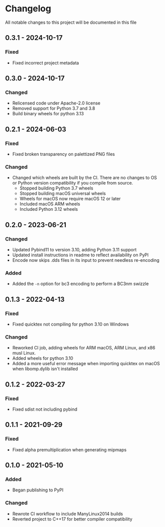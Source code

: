 # Changelog

All notable changes to this project will be documented in this file

## 0.3.1 - 2024-10-17

### Fixed

- Fixed incorrect project metadata


## 0.3.0 - 2024-10-17

### Changed

- Relicensed code under Apache-2.0 license
- Removed support for Python 3.7 and 3.8
- Build binary wheels for python 3.13


## 0.2.1 - 2024-06-03

### Fixed

- Fixed broken transparency on palettized PNG files

### Changed

- Changed which wheels are built by the CI. There are no changes to OS or Python version compatibility if you compile from source.
	- Stopped building Python 3.7 wheels
	- Stopped building macOS universal wheels
	- Wheels for macOS now require macOS 12 or later
	- Included macOS ARM wheels 
	- Included Python 3.12 wheels


## 0.2.0 - 2023-06-21

### Changed

- Updated Pybind11 to version 3.10, adding Python 3.11 support
- Updated install instructions in readme to reflect availability on PyPI
- Encode now skips .dds files in its input to prevent needless re-encoding

### Added

- Added the `-n` option for bc3 encoding to perform a BC3nm swizzle


## 0.1.3 - 2022-04-13

### Fixed

- Fixed quicktex not compiling for python 3.10 on Windows

### Changed

- Reworked CI job, adding wheels for ARM macOS, ARM Linux, and x86 musl Linux.
- Added wheels for python 3.10
- Added a more useful error message when importing quicktex on macOS when libomp.dylib isn't installed


## 0.1.2 - 2022-03-27

### Fixed

- Fixed sdist not including pybind


## 0.1.1 - 2021-09-29

### Fixed

- Fixed alpha premultiplication when generating mipmaps


## 0.1.0 - 2021-05-10

### Added

- Began publishing to PyPI

### Changed

- Rewrote CI workflow to include ManyLinux2014 builds
- Reverted project to C++17 for better compiler compatibility